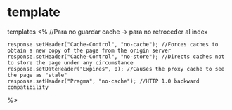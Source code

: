# template
templates
<%
  //Para no guardar cache -> para no retroceder al index
   ```
   response.setHeader("Cache-Control", "no-cache"); //Forces caches to obtain a new copy of the page from the origin server
   response.setHeader("Cache-Control", "no-store"); //Directs caches not to store the page under any circumstance
   response.setDateHeader("Expires", 0); //Causes the proxy cache to see the page as "stale"
   response.setHeader("Pragma", "no-cache"); //HTTP 1.0 backward compatibility
   ```
%>
